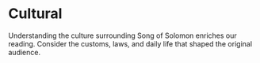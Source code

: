 # Cultural

Understanding the culture surrounding Song of Solomon enriches our reading. Consider the customs, laws, and daily life that shaped the original audience.

